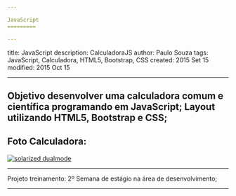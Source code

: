 ```yaml
---

JavaScript
=========

---
```

title: JavaScript
description: CalculadoraJS
author: Paulo Souza
tags: JavaScript, Calculadora, HTML5, Bootstrap, CSS
created:  2015 Set 15
modified: 2015 Oct 15

---
Objetivo desenvolver uma calculadora comum e científica programando em JavaScript;
Layout utilizando HTML5, Bootstrap e CSS;
---

## Foto Calculadora:

[![solarized dualmode](http://oi60.tinypic.com/fwomjq.jpg)](#features)

---

Projeto treinamento:
2º Semana de estágio na área de desenvolvimento;

---
